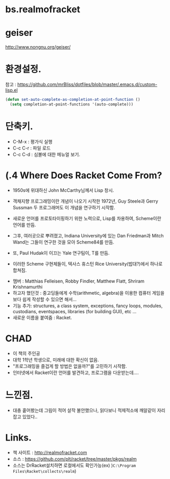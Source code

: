 bs.realmofracket
================

# geiser
http://www.nongnu.org/geiser/

# 환경설정.
참고 : https://github.com/mrBliss/dotfiles/blob/master/.emacs.d/custom-lisp.el

```lisp
(defun set-auto-complete-as-completion-at-point-function ()
  (setq completion-at-point-functions '(auto-complete)))
```

# 단축키.
- C-M-x : 평가식 실행
- C-c C-r : 파일 로드
- C-c C-d <Tab> : 심볼에 대한 메뉴얼 보기.


# (.4 Where Does Racket Come From?
* 1950s에 위대하신 John McCarthy님께서 Lisp 창시.
* 객채지향 프로그래밍이란 개념이 나오기 시작한 1972년, Guy Steele과 Gerry Sussman 두 프로그래머도 이 개념을 연구하기 시작함.
* 새로운 언어를 프로토타이핑하기 위한 노력으로, Lisp를 차용하여, Scheme이란 언어를 만듬.
* 그후, 여러곳으로 뿌려졌고, Indiana University에 있는 Dan Friedman과 Mitch Wand는 그들이 연구한 것을 모아 Scheme84를 만듬.
* 또, Paul Hudak이 이끄는 Yale 연구팀이, T를 만듬.

* 이러한 Scheme 구현체들이, 텍사스 휴스턴 Rice University(밥대?)에서 하나로 합쳐짐.
 - 맴버 : Matthias Felleisen, Robby Findler, Matthew Flatt, Shriram Krishnamurthi
 - 하고자 했던것 : 중고딩들에게 수학(arithmetic, algebra)을 이용한 컴퓨터 게임을 보다 쉽게 작성할 수 있으면 해서...
 - 기능 추가: structures, a class system, exceptions, fancy loops, modules, custodians, eventspaces, libraries (for building GUI), etc ...
 - 새로운 이름을 붙여줌 : Racket.

# CHAD
* 이 책의 주인공
* 대학 1학년 학생으로, 미래에 대한 확신이 없음.
* "프로그래밍을 즐겁게 할 방법은 없을까?"를 고민하기 시작함.
* 인터넷에서 Racket이란 언어를 발견하고, 프로그램을 다운받는데....

# 느낀점.
- 대충 훝어봤는데 그림이 적어 살작 불안했으나, 읽다보니 적제적소에 깨알같이 자리잡고 있었다..

# Links.
- 책 사이트 : http://realmofracket.com
- 소스 : https://github.com/plt/racket/tree/master/pkgs/realm
- 소스는 DrRacket설치하면 로컬에서도 확인가능(ex) )`C:\Program Files\Racket\collects\realm`)